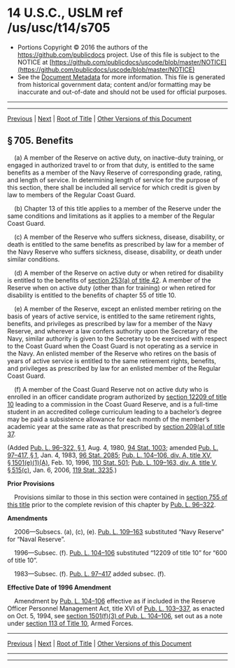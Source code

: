 ---
---

# 14 U.S.C., USLM ref /us/usc/t14/s705

* Portions Copyright © 2016 the authors of the https://github.com/publicdocs project.
  Use of this file is subject to the NOTICE at [https://github.com/publicdocs/uscode/blob/master/NOTICE](https://github.com/publicdocs/uscode/blob/master/NOTICE)
* See the [Document Metadata](././../../../../..//README.md) for more information.
  This file is generated from historical government data; content and/or formatting may be inaccurate and out-of-date and should not be used for official purposes.

----------
----------

[Previous](./../../../../..//us/usc/t14/ptII/ch21/m__us_usc_t14_s704.md) | [Next](./../../../../..//us/usc/t14/ptII/ch21/m__us_usc_t14_s706.md) | [Root of Title](./../../../../../) | [Other Versions of this Document](https://publicdocs.github.io/go/links?ns=uslm&ref=%2Fus%2Fusc%2Ft14%2Fs705)

## § 705. Benefits

    (a) A member of the Reserve on active duty, on inactive-duty training, or engaged in authorized travel to or from that duty, is entitled to the same benefits as a member of the Navy Reserve of corresponding grade, rating, and length of service. In determining length of service for the purpose of this section, there shall be included all service for which credit is given by law to members of the Regular Coast Guard.

    (b) Chapter 13 of this title applies to a member of the Reserve under the same conditions and limitations as it applies to a member of the Regular Coast Guard.

    (c) A member of the Reserve who suffers sickness, disease, disability, or death is entitled to the same benefits as prescribed by law for a member of the Navy Reserve who suffers sickness, disease, disability, or death under similar conditions.

    (d) A member of the Reserve on active duty or when retired for disability is entitled to the benefits of [section 253(a) of title 42][/us/usc/t42/s253/a]. A member of the Reserve when on active duty (other than for training) or when retired for disability is entitled to the benefits of chapter 55 of title 10.

    (e) A member of the Reserve, except an enlisted member retiring on the basis of years of active service, is entitled to the same retirement rights, benefits, and privileges as prescribed by law for a member of the Navy Reserve, and wherever a law confers authority upon the Secretary of the Navy, similar authority is given to the Secretary to be exercised with respect to the Coast Guard when the Coast Guard is not operating as a service in the Navy. An enlisted member of the Reserve who retires on the basis of years of active service is entitled to the same retirement rights, benefits, and privileges as prescribed by law for an enlisted member of the Regular Coast Guard.

    (f) A member of the Coast Guard Reserve not on active duty who is enrolled in an officer candidate program authorized by [section 12209 of title 10][/us/usc/t10/s12209] leading to a commission in the Coast Guard Reserve, and is a full-time student in an accredited college curriculum leading to a bachelor’s degree may be paid a subsistence allowance for each month of the member’s academic year at the same rate as that prescribed by [section 209(a) of title 37][/us/usc/t37/s209/a].

(Added [Pub. L. 96–322, § 1][/us/pl/96/322/s1], Aug. 4, 1980, [94 Stat. 1003][/us/stat/94/1003]; amended [Pub. L. 97–417, § 1][/us/pl/97/417/s1], Jan. 4, 1983, [96 Stat. 2085][/us/stat/96/2085]; [Pub. L. 104–106, div. A, title XV, § 1501(e)(1)(A)][/us/pl/104/106/s1501/e/1/A], Feb. 10, 1996, [110 Stat. 501][/us/stat/110/501]; [Pub. L. 109–163, div. A, title V, § 515(c)][/us/pl/109/163/s515/c], Jan. 6, 2006, [119 Stat. 3235][/us/stat/119/3235].)

 __Prior Provisions__ 

    Provisions similar to those in this section were contained in [section 755 of this title][/us/usc/t14/s755] prior to the complete revision of this chapter by [Pub. L. 96–322][/us/pl/96/322].

 __Amendments__ 

    2006—Subsecs. (a), (c), (e). [Pub. L. 109–163][/us/pl/109/163] substituted “Navy Reserve” for “Naval Reserve”.

    1996—Subsec. (f). [Pub. L. 104–106][/us/pl/104/106] substituted “12209 of title 10” for “600 of title 10”.

    1983—Subsec. (f). [Pub. L. 97–417][/us/pl/97/417] added subsec. (f).

 __Effective Date of 1996 Amendment__ 

    Amendment by [Pub. L. 104–106][/us/pl/104/106] effective as if included in the Reserve Officer Personnel Management Act, title XVI of [Pub. L. 103–337][/us/pl/103/337], as enacted on Oct. 5, 1994, see [section 1501(f)(3) of Pub. L. 104–106][/us/pl/104/106/s1501/f/3], set out as a note under [section 113 of Title 10][/us/usc/t10/s113], Armed Forces.

----------

[Previous](./../../../../..//us/usc/t14/ptII/ch21/m__us_usc_t14_s704.md) | [Next](./../../../../..//us/usc/t14/ptII/ch21/m__us_usc_t14_s706.md) | [Root of Title](./../../../../../) | [Other Versions of this Document](https://publicdocs.github.io/go/links?ns=uslm&ref=%2Fus%2Fusc%2Ft14%2Fs705)

----------
----------

[/us/usc/t42/s253/a]: https://publicdocs.github.io/go/links?ns=uslm&ref=%2Fus%2Fusc%2Ft42%2Fs253%2Fa
[/us/usc/t10/s12209]: https://publicdocs.github.io/go/links?ns=uslm&ref=%2Fus%2Fusc%2Ft10%2Fs12209
[/us/usc/t37/s209/a]: https://publicdocs.github.io/go/links?ns=uslm&ref=%2Fus%2Fusc%2Ft37%2Fs209%2Fa
[/us/pl/96/322/s1]: https://publicdocs.github.io/go/links?ns=uslm&ref=%2Fus%2Fpl%2F96%2F322%2Fs1
[/us/stat/94/1003]: https://publicdocs.github.io/go/links?ns=uslm&ref=%2Fus%2Fstat%2F94%2F1003
[/us/pl/97/417/s1]: https://publicdocs.github.io/go/links?ns=uslm&ref=%2Fus%2Fpl%2F97%2F417%2Fs1
[/us/stat/96/2085]: https://publicdocs.github.io/go/links?ns=uslm&ref=%2Fus%2Fstat%2F96%2F2085
[/us/pl/104/106/s1501/e/1/A]: https://publicdocs.github.io/go/links?ns=uslm&ref=%2Fus%2Fpl%2F104%2F106%2Fs1501%2Fe%2F1%2FA
[/us/stat/110/501]: https://publicdocs.github.io/go/links?ns=uslm&ref=%2Fus%2Fstat%2F110%2F501
[/us/pl/109/163/s515/c]: https://publicdocs.github.io/go/links?ns=uslm&ref=%2Fus%2Fpl%2F109%2F163%2Fs515%2Fc
[/us/stat/119/3235]: https://publicdocs.github.io/go/links?ns=uslm&ref=%2Fus%2Fstat%2F119%2F3235
[/us/usc/t14/s755]: https://publicdocs.github.io/go/links?ns=uslm&ref=%2Fus%2Fusc%2Ft14%2Fs755
[/us/pl/96/322]: https://publicdocs.github.io/go/links?ns=uslm&ref=%2Fus%2Fpl%2F96%2F322
[/us/pl/109/163]: https://publicdocs.github.io/go/links?ns=uslm&ref=%2Fus%2Fpl%2F109%2F163
[/us/pl/104/106]: https://publicdocs.github.io/go/links?ns=uslm&ref=%2Fus%2Fpl%2F104%2F106
[/us/pl/97/417]: https://publicdocs.github.io/go/links?ns=uslm&ref=%2Fus%2Fpl%2F97%2F417
[/us/pl/104/106]: https://publicdocs.github.io/go/links?ns=uslm&ref=%2Fus%2Fpl%2F104%2F106
[/us/pl/103/337]: https://publicdocs.github.io/go/links?ns=uslm&ref=%2Fus%2Fpl%2F103%2F337
[/us/pl/104/106/s1501/f/3]: https://publicdocs.github.io/go/links?ns=uslm&ref=%2Fus%2Fpl%2F104%2F106%2Fs1501%2Ff%2F3
[/us/usc/t10/s113]: https://publicdocs.github.io/go/links?ns=uslm&ref=%2Fus%2Fusc%2Ft10%2Fs113


